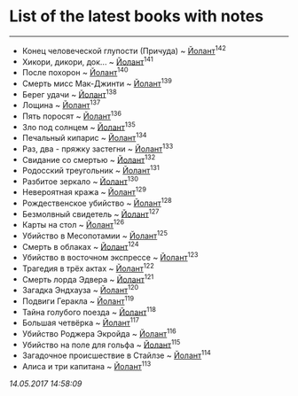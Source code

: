 # List of the latest books with notes
---

* Конец человеческой глупости (Причуда) ~ [Йолант](users/104/104690883692185089260-google)<sup>142</sup>
* Хикори, дикори, док... ~ [Йолант](users/104/104690883692185089260-google)<sup>141</sup>
* После похорон ~ [Йолант](users/104/104690883692185089260-google)<sup>140</sup>
* Смерть мисс Мак-Джинти ~ [Йолант](users/104/104690883692185089260-google)<sup>139</sup>
* Берег удачи ~ [Йолант](users/104/104690883692185089260-google)<sup>138</sup>
* Лощина ~ [Йолант](users/104/104690883692185089260-google)<sup>137</sup>
* Пять поросят ~ [Йолант](users/104/104690883692185089260-google)<sup>136</sup>
* Зло под солнцем ~ [Йолант](users/104/104690883692185089260-google)<sup>135</sup>
* Печальный кипарис ~ [Йолант](users/104/104690883692185089260-google)<sup>134</sup>
* Раз, два - пряжку застегни ~ [Йолант](users/104/104690883692185089260-google)<sup>133</sup>
* Свидание со смертью ~ [Йолант](users/104/104690883692185089260-google)<sup>132</sup>
* Родосский треугольник ~ [Йолант](users/104/104690883692185089260-google)<sup>131</sup>
* Разбитое зеркало ~ [Йолант](users/104/104690883692185089260-google)<sup>130</sup>
* Невероятная кража ~ [Йолант](users/104/104690883692185089260-google)<sup>129</sup>
* Рождественское убийство ~ [Йолант](users/104/104690883692185089260-google)<sup>128</sup>
* Безмолвный свидетель ~ [Йолант](users/104/104690883692185089260-google)<sup>127</sup>
* Карты на стол ~ [Йолант](users/104/104690883692185089260-google)<sup>126</sup>
* Убийство в Месопотамии ~ [Йолант](users/104/104690883692185089260-google)<sup>125</sup>
* Смерть в облаках ~ [Йолант](users/104/104690883692185089260-google)<sup>124</sup>
* Убийство в восточном экспрессе ~ [Йолант](users/104/104690883692185089260-google)<sup>123</sup>
* Трагедия в трёх актах ~ [Йолант](users/104/104690883692185089260-google)<sup>122</sup>
* Смерть лорда Эдвера ~ [Йолант](users/104/104690883692185089260-google)<sup>121</sup>
* Загадка Эндхауза ~ [Йолант](users/104/104690883692185089260-google)<sup>120</sup>
* Подвиги Геракла ~ [Йолант](users/104/104690883692185089260-google)<sup>119</sup>
* Тайна голубого поезда ~ [Йолант](users/104/104690883692185089260-google)<sup>118</sup>
* Большая четвёрка ~ [Йолант](users/104/104690883692185089260-google)<sup>117</sup>
* Убийство Роджера Экройда ~ [Йолант](users/104/104690883692185089260-google)<sup>116</sup>
* Убийство на поле для гольфа ~ [Йолант](users/104/104690883692185089260-google)<sup>115</sup>
* Загадочное происшествие в Стайлзе ~ [Йолант](users/104/104690883692185089260-google)<sup>114</sup>
* Алиса и три капитана ~ [Йолант](users/104/104690883692185089260-google)<sup>113</sup>


_14.05.2017 14:58:09_
